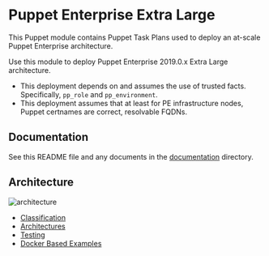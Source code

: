 # Puppet Enterprise Extra Large

This Puppet module contains Puppet Task Plans used to deploy an at-scale Puppet Enterprise architecture.

Use this module to deploy Puppet Enterprise 2019.0.x Extra Large architecture.

* This deployment depends on and assumes the use of trusted facts. Specifically, `pp_role` and `pp_environment`.
* This deployment assumes that at least for PE infrastructure nodes, Puppet certnames are correct, resolvable FQDNs.

## Documentation

See this README file and any documents in the [documentation](documentation) directory.

## Architecture

![architecture](documentation/images/architecture.png)
* [Classification](documentation/classification.md)
* [Architectures](documentation/architectures.md)
* [Testing](documentation/pre_post_checks.md)
* [Docker Based Examples](documentation/docker_examples.md)
